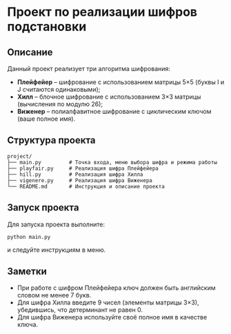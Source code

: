 # Проект по реализации шифров подстановки

## Описание
Данный проект реализует три алгоритма шифрования:
- **Плейфейер** – шифрование с использованием матрицы 5×5 (буквы I и J считаются одинаковыми);
- **Хилл** – блочное шифрование с использованием 3×3 матрицы (вычисления по модулю 26);
- **Виженер** – полиалфавитное шифрование с циклическим ключом (ваше полное имя).

## Структура проекта
```
project/
├── main.py         # Точка входа, меню выбора шифра и режима работы
├── playfair.py     # Реализация шифра Плейфейера
├── hill.py         # Реализация шифра Хилла
├── vigenere.py     # Реализация шифра Виженера
└── README.md       # Инструкция и описание проекта
```

## Запуск проекта
Для запуска проекта выполните:
```
python main.py
```
и следуйте инструкциям в меню.

## Заметки
- При работе с шифром Плейфейера ключ должен быть английским словом не менее 7 букв.
- Для шифра Хилла введите 9 чисел (элементы матрицы 3×3), убедившись, что детерминант не равен 0.
- Для шифра Виженера используйте своё полное имя в качестве ключа.
```